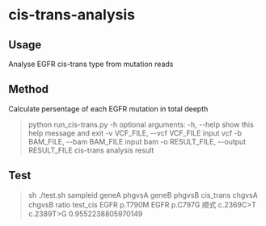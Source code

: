 # cis-trans-analysis
## Usage
Analyse EGFR cis-trans type from mutation reads
## Method
 Calculate persentage of each EGFR mutation in total deepth

> python run_cis-trans.py -h 
> optional arguments: 
>   -h, --help            show this help message and exit 
>   -v VCF_FILE, --vcf VCF_FILE 
>                         input vcf 
>   -b BAM_FILE, --bam BAM_FILE 
>                         input bam 
>   -o RESULT_FILE, --output RESULT_FILE 
>                         cis-trans analysis result 
                        
## Test
> sh ./test.sh 
sampleid	geneA	phgvsA	geneB	phgvsB	cis_trans	chgvsA	chgvsB	ratio 
test_cis	EGFR	p.T790M	EGFR	p.C797G	顺式	c.2369C>T	c.2389T>G	0.9552238805970149

